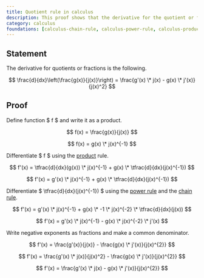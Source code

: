 ```yaml
---
title: Quotient rule in calculus
description: This proof shows that the derivative for the quotient or fraction a/b is (a'b - ab') / b^2.
category: calculus
foundations: [calculus-chain-rule, calculus-power-rule, calculus-product-rule]
---
```


## Statement

The derivative for quotients or fractions is the following.

$$ \frac{d}{dx}\left(\frac{g(x)}{j(x)}\right) = \frac{g'(x) \* j(x) - g(x) \* j'(x)}{j(x)^2} $$

## Proof

Define function $ f $ and write it as a product.

$$ f(x) = \frac{g(x)}{j(x)} $$

$$ f(x) = g(x) \* j(x)^{-1} $$

Differentiate $ f $ using the [product](/proofs/calculus-product-rule) rule.

$$ f'(x) = \tfrac{d}{dx}(g(x)) \* j(x)^{-1} + g(x) \* \tfrac{d}{dx}(j(x)^{-1}) $$

$$ f'(x) = g'(x) \* j(x)^{-1} + g(x) \* \tfrac{d}{dx}(j(x)^{-1}) $$

Differentiate $ \tfrac{d}{dx}(j(x)^{-1}) $ using the [power rule](/proofs/calculus-power-rule) and the [chain rule](/proofs/calculus-chain-rule).

$$ f'(x) = g'(x) \* j(x)^{-1} + g(x) \* -1 \* j(x)^{-2} \* \tfrac{d}{dx}(j(x)) $$

$$ f'(x) = g'(x) \* j(x)^{-1} - g(x) \* j(x)^{-2} \* j'(x) $$

Write negative exponents as fractions and make a common denominator.

$$ f'(x) = \frac{g'(x)}{j(x)} - \frac{g(x) \* j'(x)}{j(x)^{2}} $$

$$ f'(x) = \frac{g'(x) \* j(x)}{j(x)^2} - \frac{g(x) \* j'(x)}{j(x)^{2}} $$

$$ f'(x) = \frac{g'(x) \* j(x) - g(x) \* j'(x)}{j(x)^{2}} $$
